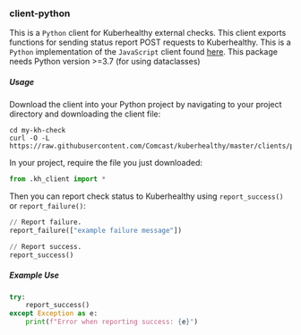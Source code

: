 ### client-python

This is a `Python` client for Kuberhealthy external checks. This client exports functions for sending status
report POST requests to Kuberhealthy. This is a `Python` implementation of the `JavaScript` client found [here](../js/kh-client.js).
This package needs Python version >=3.7 (for using dataclasses)

##### Usage

Download the client into your Python project by navigating to your project directory and downloading the client file:

```shell
cd my-kh-check
curl -O -L https://raw.githubusercontent.com/Comcast/kuberhealthy/master/clients/python/kh_client.py
```

In your project, require the file you just downloaded:

```python
from .kh_client import *
```

Then you can report check status to Kuberhealthy using `report_success()` or `report_failure()`:

```python
// Report failure. 
report_failure(["example failure message"])

// Report success.
report_success()
```

##### Example Use

```python
try: 
    report_success()
except Exception as e:
    print(f"Error when reporting success: {e}")
```